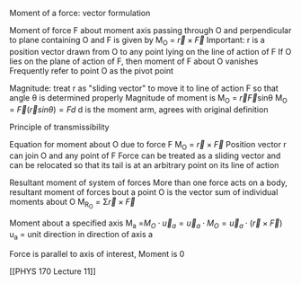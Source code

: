 Moment of a force: vector formulation

Moment of force F about moment axis passing through O and perpendicular to plane containing O and F is given by
M<sub>O</sub> = $\vec{r}\times\vec{F}$
Important: r is a position vector drawn from O to any point lying on the line of action of F
If O lies on the plane of action of F, then moment of F about O vanishes
Frequently refer to point O as the pivot point

Magnitude: treat r as "sliding vector" to move it to line of action F so that angle θ is determined properly
	Magnitude of moment is
	M<sub>O</sub> = $\vec{r}\vec{F}$sinθ
	Μ<sub>O</sub> = $\vec{F}(\vec{r}sinθ) = Fd$
	d is the moment arm, agrees with original definition


Principle of transmissibility
	
Equation for moment about O due to force F
	M<sub>O</sub> = $\vec{r}\times\vec{F}$
	Position vector r can join O and any point of F
Force can be treated as a sliding vector and can be relocated so that its tail is at an arbitrary point on its line of action


Resultant moment of system of forces
	More than one force acts on a body, resultant moment of forces bout a point O is the vector sum of individual moments about O
	M<sub>R<sub>O</sub></sub> = Σ$\vec{r}\times\vec{F}$

Moment about a specified axis
M<Sub>a</sub> =$M_O\cdot\vec{u}_a = \vec{u}_a\cdot M_O= \vec{u}_a\cdot(\vec{r}\times\vec{F})$
u<sub>a</sub> = unit direction in direction of axis a

Force is parallel to axis of interest, Moment is 0

[[PHYS 170 Lecture 11]]
